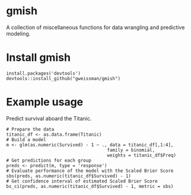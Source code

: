 # gmish

A collection of miscellaneous functions for data wrangling and predictive modeling. 

# Install gmish

```{r}
install.packages('devtools')
devtools::install_github("gweissman/gmish")
```

# Example usage

Predict survival aboard the Titanic.

```{r}
# Prepare the data
titanic_df <- as.data.frame(Titanic)
# Build a model
m <- glm(as.numeric(Survived) - 1 ~ ., data = titanic_df[,1:4], 
                                      family = binomial, 
                                      weights = titanic_df$Freq)
# Get predictions for each group
preds <- predict(m, type = 'response')
# Evaluate performance of the model with the Scaled Brier Score
sbs(preds, as.numeric(titanic_df$Survived) - 1)
# Get confidence interval of estimated Scaled Brier Score
bs_ci(preds, as.numeric(titanic_df$Survived) - 1, metric = sbs)
```
